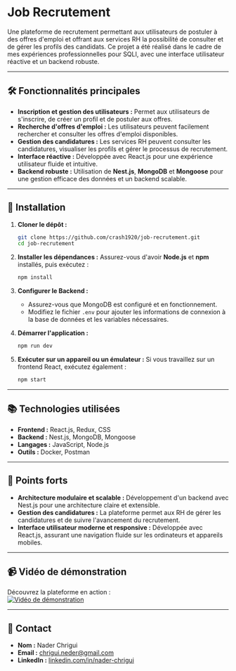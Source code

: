 

# Job Recrutement

Une plateforme de recrutement permettant aux utilisateurs de postuler à des offres d'emploi et offrant aux services RH la possibilité de consulter et de gérer les profils des candidats. Ce projet a été réalisé dans le cadre de mes expériences professionnelles pour SQLI, avec une interface utilisateur réactive et un backend robuste.

---

## 🛠️ Fonctionnalités principales

- **Inscription et gestion des utilisateurs :** Permet aux utilisateurs de s'inscrire, de créer un profil et de postuler aux offres.
- **Recherche d'offres d'emploi :** Les utilisateurs peuvent facilement rechercher et consulter les offres d'emploi disponibles.
- **Gestion des candidatures :** Les services RH peuvent consulter les candidatures, visualiser les profils et gérer le processus de recrutement.
- **Interface réactive :** Développée avec React.js pour une expérience utilisateur fluide et intuitive.
- **Backend robuste :** Utilisation de **Nest.js**, **MongoDB** et **Mongoose** pour une gestion efficace des données et un backend scalable.

---

## 🚀 Installation

1. **Cloner le dépôt :**
   ```bash
   git clone https://github.com/crash1920/job-recrutement.git
   cd job-recrutement
   ```

2. **Installer les dépendances :**
   Assurez-vous d'avoir **Node.js** et **npm** installés, puis exécutez :
   ```bash
   npm install
   ```

3. **Configurer le Backend :**
   - Assurez-vous que MongoDB est configuré et en fonctionnement.
   - Modifiez le fichier `.env` pour ajouter les informations de connexion à la base de données et les variables nécessaires.

4. **Démarrer l'application :**
   ```bash
   npm run dev
   ```

5. **Exécuter sur un appareil ou un émulateur :**
   Si vous travaillez sur un frontend React, exécutez également :
   ```bash
   npm start
   ```

---

## 📚 Technologies utilisées

- **Frontend :** React.js, Redux, CSS
- **Backend :** Nest.js, MongoDB, Mongoose
- **Langages :** JavaScript, Node.js
- **Outils :** Docker, Postman

---

## 🌟 Points forts

- **Architecture modulaire et scalable :** Développement d'un backend avec Nest.js pour une architecture claire et extensible.
- **Gestion des candidatures :** La plateforme permet aux RH de gérer les candidatures et de suivre l'avancement du recrutement.
- **Interface utilisateur moderne et responsive :** Développée avec React.js, assurant une navigation fluide sur les ordinateurs et appareils mobiles.

---

## 📹 Vidéo de démonstration

Découvrez la plateforme en action :  
[![Vidéo de démonstration](https://img.youtube.com/vi/Hu3FbyV5HVo/0.jpg)](https://www.youtube.com/watch?v=Hu3FbyV5HVo&t=340s&ab_channel=naderchrigui)

---

## 📩 Contact

- **Nom :** Nader Chrigui
- **Email :** chrigui.neder@gmail.com
- **LinkedIn :** [linkedin.com/in/nader-chrigui](https://linkedin.com/in/nader-chrigui)

